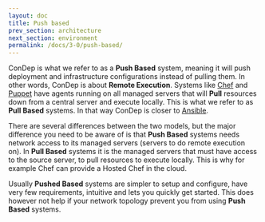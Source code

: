 ```yaml
---
layout: doc
title: Push based
prev_section: architecture
next_section: environment
permalink: /docs/3-0/push-based/
---
```


ConDep is what we refer to as a **Push Based** system, meaning it will push deployment 
and infrastructure configurations instead of pulling them. In other words, ConDep is 
about **Remote Execution**. Systems like [Chef](http://www.chef.io) and [Puppet](http://puppetlabs.com/) 
have agents running on all managed servers that will **Pull** resources down from a 
central server and execute locally. This is what we refer to as **Pull Based** systems. 
In that way ConDep is closer to [Ansible](http://www.ansible.com/).

There are several differences between the two models, but the major difference you 
need to be aware of is that **Push Based** systems needs network access to its managed 
servers (servers to do remote execution on). In **Pull Based** systems it is the managed 
servers that must have access to the source server, to pull resources to execute locally. 
This is why for example Chef can provide a Hosted Chef in the cloud.

Usually **Pushed Based** systems are simpler to setup and configure, have very few 
requirements, intuitive and lets you quickly get started. This does however not help if 
your network topology prevent you from using **Push Based** systems.